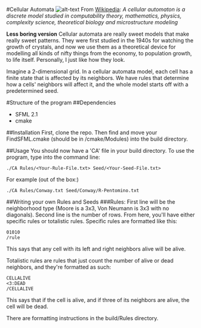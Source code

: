 #Cellular Automata
![alt-text](http://natureofcode.com/book/imgs/chapter07/ch07_12.png)
From [Wikipedia](http://en.wikipedia.org/wiki/Cellular_automaton): *A cellular automaton is a discrete model studied in computability theory, mathematics, physics, complexity science, theoretical biology and microstructure modeling*

**Less boring version**
Cellular automata are really sweet models that make really sweet patterns.  They were first studied in the 1940s for watching the growth of crystals, and now we use them as a theoretical device for modelling all kinds of nifty things from the economy, to population growth, to life itself.  Personally, I just like how they look.

Imagine a 2-dimensional grid.  In a cellular automata model, each cell has a finite state that is affected by its neighbors.  We have rules that determine how a cells' neighbors will affect it, and the whole model starts off with a predetermined seed.  

#Structure of the program
##Dependencies
- SFML 2.1
- cmake

##Installation
First, clone the repo.  Then find and move your FindSFML.cmake (should be in <SFML directory>/cmake/Modules) into the build directory.  

##Usage
You should now have a 'CA' file in your build directory.  To use the program, type into the command line:

```
./CA Rules/<Your-Rule-File.txt> Seed/<Your-Seed-File.txt>
```

For example (out of the box:)
```
./CA Rules/Conway.txt Seed/Conway/R-Pentomino.txt
```

##Writing your own Rules and Seeds
###Rules:
First line will be the neighborhood type (Moore is a 3x3, Von Neumann is 3x3 with no diagonals).
Second line is the number of rows.
From here, you'll have either specific rules or totalistic rules.  Specific rules are formatted like this: 
```
01010
/rule
```
This says that any cell with its left and right neighbors alive will be alive.

Totalistic rules are rules that just count the number of alive or dead neighbors, and they're formatted as such:
```
CELLALIVE
<3:DEAD
/CELLALIVE
```
This says that if the cell is alive, and if three of its neighbors are alive, the cell will be dead.

There are formatting instructions in the build/Rules directory.
